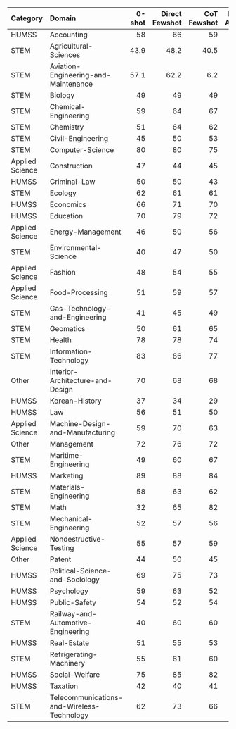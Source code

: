 | Category        | Domain                                     |   0-shot |   Direct Fewshot |   CoT Fewshot |   Domain Average |
|:----------------|:-------------------------------------------|---------:|-----------------:|--------------:|-----------------:|
| HUMSS           | Accounting                                 |     58   |             66   |          59   |             61   |
| STEM            | Agricultural-Sciences                      |     43.9 |             48.2 |          40.5 |             44.2 |
| STEM            | Aviation-Engineering-and-Maintenance       |     57.1 |             62.2 |           6.2 |             41.8 |
| STEM            | Biology                                    |     49   |             49   |          49   |             49   |
| STEM            | Chemical-Engineering                       |     59   |             64   |          67   |             63.3 |
| STEM            | Chemistry                                  |     51   |             64   |          62   |             59   |
| STEM            | Civil-Engineering                          |     45   |             50   |          53   |             49.3 |
| STEM            | Computer-Science                           |     80   |             80   |          75   |             78.3 |
| Applied Science | Construction                               |     47   |             44   |          45   |             45.3 |
| HUMSS           | Criminal-Law                               |     50   |             50   |          43   |             47.7 |
| STEM            | Ecology                                    |     62   |             61   |          61   |             61.3 |
| HUMSS           | Economics                                  |     66   |             71   |          70   |             69   |
| HUMSS           | Education                                  |     70   |             79   |          72   |             73.7 |
| Applied Science | Energy-Management                          |     46   |             50   |          56   |             50.7 |
| STEM            | Environmental-Science                      |     40   |             47   |          50   |             45.7 |
| Applied Science | Fashion                                    |     48   |             54   |          55   |             52.3 |
| Applied Science | Food-Processing                            |     51   |             59   |          57   |             55.7 |
| STEM            | Gas-Technology-and-Engineering             |     41   |             45   |          49   |             45   |
| STEM            | Geomatics                                  |     50   |             61   |          65   |             58.7 |
| STEM            | Health                                     |     78   |             78   |          74   |             76.7 |
| STEM            | Information-Technology                     |     83   |             86   |          77   |             82   |
| Other           | Interior-Architecture-and-Design           |     70   |             68   |          68   |             68.7 |
| HUMSS           | Korean-History                             |     37   |             34   |          29   |             33.3 |
| HUMSS           | Law                                        |     56   |             51   |          50   |             52.3 |
| Applied Science | Machine-Design-and-Manufacturing           |     59   |             70   |          63   |             64   |
| Other           | Management                                 |     72   |             76   |          72   |             73.3 |
| STEM            | Maritime-Engineering                       |     49   |             60   |          67   |             58.7 |
| HUMSS           | Marketing                                  |     89   |             88   |          84   |             87   |
| STEM            | Materials-Engineering                      |     58   |             63   |          62   |             61   |
| STEM            | Math                                       |     32   |             65   |          82   |             59.7 |
| STEM            | Mechanical-Engineering                     |     52   |             57   |          56   |             55   |
| Applied Science | Nondestructive-Testing                     |     55   |             57   |          59   |             57   |
| Other           | Patent                                     |     44   |             50   |          45   |             46.3 |
| HUMSS           | Political-Science-and-Sociology            |     69   |             75   |          73   |             72.3 |
| HUMSS           | Psychology                                 |     59   |             63   |          52   |             58   |
| HUMSS           | Public-Safety                              |     54   |             52   |          54   |             53.3 |
| STEM            | Railway-and-Automotive-Engineering         |     40   |             60   |          60   |             53.3 |
| HUMSS           | Real-Estate                                |     51   |             55   |          53   |             53   |
| STEM            | Refrigerating-Machinery                    |     55   |             61   |          60   |             58.7 |
| HUMSS           | Social-Welfare                             |     75   |             85   |          82   |             80.7 |
| HUMSS           | Taxation                                   |     42   |             40   |          41   |             41   |
| STEM            | Telecommunications-and-Wireless-Technology |     62   |             73   |          66   |             67   |